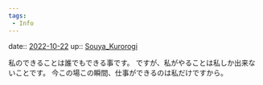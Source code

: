 ```yaml
---
tags:
 - Info
---
```


date:: [2022-10-22](Daily_Note/2022-10-22.md)
up:: [Souya_Kurorogi](Souya_Kurorogi.md)

私のできることは誰でもできる事です。
ですが、私がやることは私しか出来ないことです。
今この場この瞬間、仕事ができるのは私だけですから。